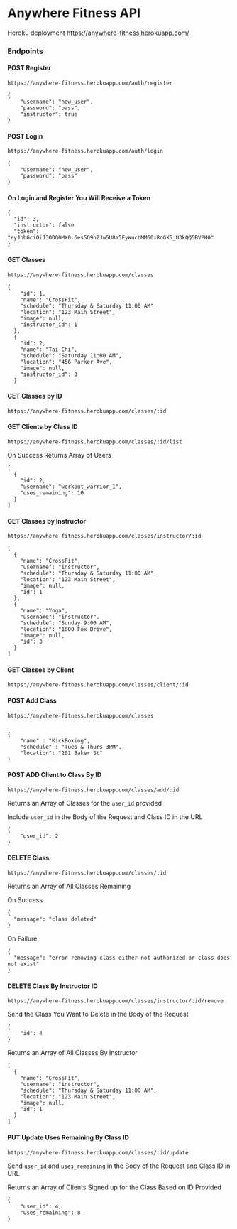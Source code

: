 # Anywhere Fitness API
Heroku deployment https://anywhere-fitness.herokuapp.com/

### Endpoints

#### POST Register
`https://anywhere-fitness.herokuapp.com/auth/register`

```
{
	"username": "new_user",
	"password": "pass",
	"instructor": true
}
```

#### POST Login
`https://anywhere-fitness.herokuapp.com/auth/login`
```
{
	"username": "new_user",
	"password": "pass"
}
```

#### On Login and Register You Will Receive a Token

```
{
  "id": 3,
  "instructor": false
  "token": "eyJhbGciOiJ3ODQ0MX0.6es5Q9hZJw5U8a5EyWucbMM60xRoGX5_U3kQQ5BVPH0"
}
```


#### GET Classes
`https://anywhere-fitness.herokuapp.com/classes`

```
{
    "id": 1,
    "name": "CrossFit",
    "schedule": "Thursday & Saturday 11:00 AM",
    "location": "123 Main Street",
    "image": null,
    "instructor_id": 1
  },
  {
    "id": 2,
    "name": "Tai-Chi",
    "schedule": "Saturday 11:00 AM",
    "location": "456 Parker Ave",
    "image": null,
    "instructor_id": 3
  }
  ```
#### GET Classes by ID  
`https://anywhere-fitness.herokuapp.com/classes/:id`


#### GET Clients by Class ID
`https://anywhere-fitness.herokuapp.com/classes/:id/list`

On Success Returns Array of Users

```
[
  {
    "id": 2,
    "username": "workout_warrior_1",
    "uses_remaining": 10
  }
]
```

#### GET Classes by Instructor
`https://anywhere-fitness.herokuapp.com/classes/instructor/:id`
```
[
  {
    "name": "CrossFit",
    "username": "instructor",
    "schedule": "Thursday & Saturday 11:00 AM",
    "location": "123 Main Street",
    "image": null,
    "id": 1
  },
  {
    "name": "Yoga",
    "username": "instructor",
    "schedule": "Sunday 9:00 AM",
    "location": "1600 Fox Drive",
    "image": null,
    "id": 3
  }
]
```

#### GET Classes by Client
`https://anywhere-fitness.herokuapp.com/classes/client/:id`

#### POST Add Class
`https://anywhere-fitness.herokuapp.com/classes`
```

{
	"name" : "KickBoxing",
	"schedule" : "Tues & Thurs 3PM",
	"location": "201 Baker St"
}
```

#### POST ADD Client to Class By ID

`https://anywhere-fitness.herokuapp.com/classes/add/:id`

Returns an Array of Classes for the `user_id` provided

Include `user_id` in the Body of the Request and Class ID in the URL

```
{
	"user_id": 2
}
```

#### DELETE Class
`https://anywhere-fitness.herokuapp.com/classes/:id`

Returns an Array of All Classes Remaining

On Success
```
{
  "message": "class deleted"
}
```
On Failure
```
{
  "message": "error removing class either not authorized or class does not exist"
}
```

#### DELETE Class By Instructor ID
`https://anywhere-fitness.herokuapp.com/classes/instructor/:id/remove`

Send the Class You Want to Delete in the Body of the Request

```
{
	"id": 4
}
```

Returns an Array of All Classes By Instructor

```
[
  {
    "name": "CrossFit",
    "username": "instructor",
    "schedule": "Thursday & Saturday 11:00 AM",
    "location": "123 Main Street",
    "image": null,
    "id": 1
  }
]
```

#### PUT Update Uses Remaining By Class ID
`https://anywhere-fitness.herokuapp.com/classes/:id/update`

Send `user_id` and `uses_remaining` in the Body of the Request and Class ID in URL

Returns an Array of Clients Signed up for the Class Based on ID Provided


```
{
	"user_id": 4,
	"uses_remaining": 8
}
```
